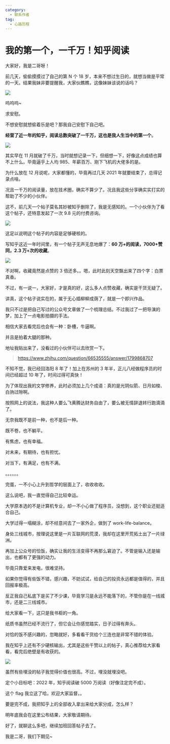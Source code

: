 ```yaml
---
category:
  - 联系作者
tag:
  - 心路历程
---
```



# 我的第一个，一千万！知乎阅读


大家好，我是二哥呀！

前几天，偷偷摸摸过了自己的第 N 个 18 岁，本来不想过生日的，就想当做是平常的一天。结果我妹非要提醒我，大家伙瞧瞧，这像妹妹该说的话吗？

![](http://cdn.tobebetterjavaer.com/tobebetterjavaer/images/szjy/zhihu-1000wan-5addb157-141f-400b-a51f-77557c8fdb8d.png)

呜呜呜~

求安慰。

不想安慰就想偷着乐是吧？那我自己安慰下自己吧。

**经营了近一年的知乎，阅读总数突破了一千万，这也是我人生当中的第一个**。

![](http://cdn.tobebetterjavaer.com/tobebetterjavaer/images/szjy/zhihu-1000wan-0324afde-4009-4e80-b878-2311ff88e5ca.png)

其实早在 11 月就破了千万，当时就想记录一下，但细想一下，好像这点成绩也算不上什么。毕竟逼乎上人均 985、年薪百万、刚下飞机的大佬多的是。

为什么放在 12 月说呢，大家都懂的，毕竟再过几天 2021 年就要结束了，总得记录点啥。

况且一千万的阅读量，放在技术圈，确实不算少了。况且我这些分享确实实打实的帮助了不少的小伙伴。

这不，前几天一个帖子莫名其妙被知乎删除了，我是无感知的。一个小伙伴为了看这个帖子，还特意发起了一次 9.8 元的付费咨询。

![](http://cdn.tobebetterjavaer.com/tobebetterjavaer/images/szjy/zhihu-1000wan-2fdd5b2b-67c5-40cf-b0e4-0a92a37e659a.png)

这足以说明这个帖子的内容是足够硬核的。

写知乎这近一年时间里，有一个帖子无声无息地爆了：**60 万+的阅读，7000+赞同，2.3 万+次的收藏**。

![](http://cdn.tobebetterjavaer.com/tobebetterjavaer/images/szjy/zhihu-1000wan-8b4637f2-08c9-479b-855f-3fd332d44651.png)

不对啊，收藏竟然是点赞的 3 倍还多。。嗯，此时此刻天空飘出来了四个字：白票真香。

不过，有一说一，大家好，才是真的好，这么多人点赞收藏，确实是干货无疑了。

讲真，这个帖子说实在的，属于无心插柳柳成荫了，就是一个即兴作品。

我只不过是把自己写过的公众号文章做了一个梳理总结。不过我过了一把导演的梦，加上了一点电影拍摄的手法。

相信大家去看完后也会有一种：卧槽，牛逼啊。

并且是拍着大腿的那种。

地址我贴出来了，没看过的小伙伴可以去欣赏一下。

>https://www.zhihu.com/question/66535555/answer/1799868707

不知不觉，我已经回洛阳 8 年了！加上在苏州的 3 年半，正儿八经做程序员的时间已经超过 10 年了，时间过得可真快！

为了体现出我的文学修养，此时必须加上几个成语：真的是光阴似箭、日月如梭、白驹过隙啊。

按照网上的说法，我这种人要么飞黄腾达财务自由了，要么被无情辞退转行跑滴滴了。

无奈我既不是前一种，也不是后一种。

既不卷，也不躺平。

有焦虑，也有幸福。

对未来，有期待，也有担忧。

对当下，有满足，也有不满。

。。。。。。

完蛋，一不小心上升到哲学的层面上了，收收收收。

这么说吧，我一直觉得自己比较幸运。

大学原本选的不是计算机专业，却一不小心做了程序员，没想到，这个职业还挺适合自己。

大学过得一塌糊涂，却不经意间去了一家外企，做到了 work-life-balance。

身处三线城市，按理说这里是一片互联网的荒漠，我却在这里开荒拓土出了一片绿洲。

再加上公众号的恰饭，确实让我的生活变得不再那么窘迫了。不管是输入还是输出，也都有了更强的动力。

毕竟只靠爱来发电，很难坚持。

如果你觉得有些饭不错，感兴趣，不妨试试，给自己的投资永远都是值得的，并且回报率极高。

反正我自己私底下是买了不少课，毕竟学习是永远不能落下的，不管你是在一线城市，还是二三线城市。

给大家看一下，这只是我书柜的一角。

纸质书虽然已经不流行了，但它会让你感觉踏实，日子过得有奔头。

对恰的饭不感兴趣的，忽略就好，多看看干货给个三连也是非常不错的体验。

我在知乎上还有不少硬核输出，尤其是这些千赞以上的帖子，真心推荐给大家看看，看完后绝壁是有收获的。

![](http://cdn.tobebetterjavaer.com/tobebetterjavaer/images/szjy/zhihu-1000wan-4612a83f-6207-496c-b32b-c6f1ab031c4f.png)

虽然有些埋没的帖子我觉得价值也很高。不过，埋没就埋没吧。

定个小目标吧：2022 年，知乎阅读破 5000 万阅读（好像注定完不成）。

这个 flag 我立这了哈，欢迎大家监督。。

要是完不成，我把知乎上的全部收入拿出来给大家分成，怎么样？

明年底我会在这里公布结果，大家敬请期待。

好了，就聊这么多吧，继续加班回答帖子去了。


我是二哥，我们下期见~
